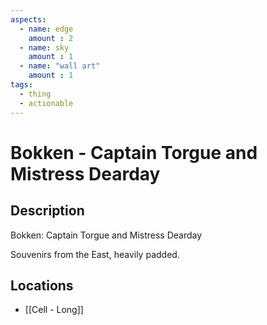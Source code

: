```yaml
---
aspects: 
  - name: edge
    amount : 2
  - name: sky
    amount : 1
  - name: "wall art"
    amount : 1
tags:
  - thing
  - actionable
---
```


# Bokken - Captain Torgue and Mistress Dearday

## Description
Bokken: Captain Torgue and Mistress Dearday

Souvenirs from the East, heavily padded.
## Locations
- [[Cell - Long]]